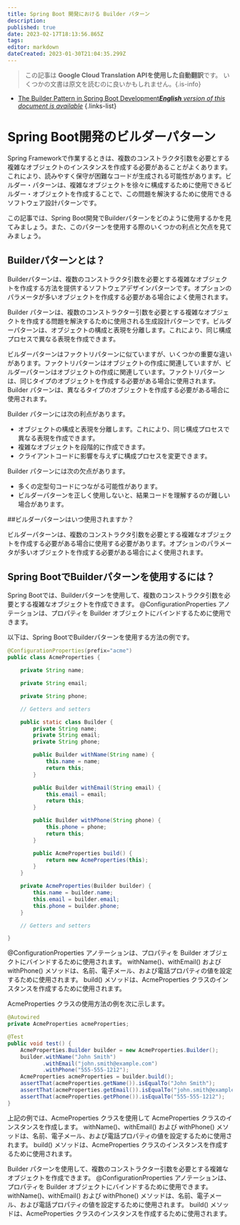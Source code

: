 ```yaml
---
title: Spring Boot 開発における Builder パターン
description: 
published: true
date: 2023-02-17T18:13:56.865Z
tags: 
editor: markdown
dateCreated: 2023-01-30T21:04:35.299Z
---
```


> この記事は **Google Cloud Translation APIを使用した自動翻訳**です。
いくつかの文書は原文を読むのに良いかもしれません。{.is-info}
- [The Builder Pattern in Spring Boot Development***English** version of this document is available*](/en/Knowledge-base/Spring-Boot/the-builder-pattern-in-spring-boot-development)
{.links-list}


# Spring Boot開発のビルダーパターン

Spring Frameworkで作業するときは、複数のコンストラクタ引数を必要とする複雑なオブジェクトのインスタンスを作成する必要があることがよくあります。これにより、読みやすく保守が困難なコードが生成される可能性があります。ビルダー・パターンは、複雑なオブジェクトを徐々に構成するために使用できるビルダー・オブジェクトを作成することで、この問題を解決するために使用できるソフトウェア設計パターンです。

この記事では、Spring Boot開発でBuilderパターンをどのように使用するかを見てみましょう。また、このパターンを使用する際のいくつかの利点と欠点を見てみましょう。

## Builderパターンとは？

Builderパターンは、複数のコンストラクタ引数を必要とする複雑なオブジェクトを作成する方法を提供するソフトウェアデザインパターンです。オプションのパラメータが多いオブジェクトを作成する必要がある場合によく使用されます。

Builder パターンは、複数のコンストラクター引数を必要とする複雑なオブジェクトを作成する問題を解決するために使用される生成設計パターンです。ビルダーパターンは、オブジェクトの構成と表現を分離します。これにより、同じ構成プロセスで異なる表現を作成できます。

ビルダーパターンはファクトリパターンに似ていますが、いくつかの重要な違いがあります。ファクトリパターンはオブジェクトの作成に関連していますが、ビルダーパターンはオブジェクトの作成に関連しています。ファクトリパターンは、同じタイプのオブジェクトを作成する必要がある場合に使用されます。 Builder パターンは、異なるタイプのオブジェクトを作成する必要がある場合に使用されます。

Builder パターンには次の利点があります。

- オブジェクトの構成と表現を分離します。これにより、同じ構成プロセスで異なる表現を作成できます。
- 複雑なオブジェクトを段階的に作成できます。
- クライアントコードに影響を与えずに構成プロセスを変更できます。

Builder パターンには次の欠点があります。

- 多くの定型句コードにつながる可能性があります。
- ビルダーパターンを正しく使用しないと、結果コードを理解するのが難しい場合があります。

##ビルダーパターンはいつ使用されますか？

ビルダーパターンは、複数のコンストラクタ引数を必要とする複雑なオブジェクトを作成する必要がある場合に使用する必要があります。オプションのパラメータが多いオブジェクトを作成する必要がある場合によく使用されます。

## Spring BootでBuilderパターンを使用するには？

Spring Bootでは、Builderパターンを使用して、複数のコンストラクタ引数を必要とする複雑なオブジェクトを作成できます。 @ConfigurationProperties アノテーションは、プロパティを Builder オブジェクトにバインドするために使用できます。

以下は、Spring BootでBuilderパターンを使用する方法の例です。

```java
@ConfigurationProperties(prefix="acme")
public class AcmeProperties {

    private String name;

    private String email;

    private String phone;

    // Getters and setters

    public static class Builder {
        private String name;
        private String email;
        private String phone;

        public Builder withName(String name) {
            this.name = name;
            return this;
        }

        public Builder withEmail(String email) {
            this.email = email;
            return this;
        }

        public Builder withPhone(String phone) {
            this.phone = phone;
            return this;
        }

        public AcmeProperties build() {
            return new AcmeProperties(this);
        }
    }

    private AcmeProperties(Builder builder) {
        this.name = builder.name;
        this.email = builder.email;
        this.phone = builder.phone;
    }

    // Getters and setters

}
```

@ConfigurationProperties アノテーションは、プロパティを Builder オブジェクトにバインドするために使用されます。 withName()、withEmail() および withPhone() メソッドは、名前、電子メール、および電話プロパティの値を設定するために使用されます。 build() メソッドは、AcmeProperties クラスのインスタンスを作成するために使用されます。

AcmeProperties クラスの使用方法の例を次に示します。

```java
@Autowired
private AcmeProperties acmeProperties;

@Test
public void test() {
    AcmeProperties.Builder builder = new AcmeProperties.Builder();
    builder.withName("John Smith")
           .withEmail("john.smith@example.com")
           .withPhone("555-555-1212");
    AcmeProperties acmeProperties = builder.build();
    assertThat(acmeProperties.getName()).isEqualTo("John Smith");
    assertThat(acmeProperties.getEmail()).isEqualTo("john.smith@example.com");
    assertThat(acmeProperties.getPhone()).isEqualTo("555-555-1212");
}
```

上記の例では、AcmeProperties クラスを使用して AcmeProperties クラスのインスタンスを作成します。 withName()、withEmail() および withPhone() メソッドは、名前、電子メール、および電話プロパティの値を設定するために使用されます。 build() メソッドは、AcmeProperties クラスのインスタンスを作成するために使用されます。

Builder パターンを使用して、複数のコンストラクター引数を必要とする複雑なオブジェクトを作成できます。 @ConfigurationProperties アノテーションは、プロパティを Builder オブジェクトにバインドするために使用できます。 withName()、withEmail() および withPhone() メソッドは、名前、電子メール、および電話プロパティの値を設定するために使用されます。 build() メソッドは、AcmeProperties クラスのインスタンスを作成するために使用されます。